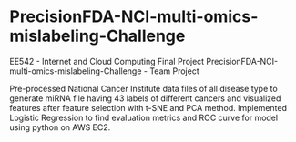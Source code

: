# PrecisionFDA-NCI-multi-omics-mislabeling-Challenge
EE542 - Internet and Cloud Computing 
Final Project
PrecisionFDA-NCI-multi-omics-mislabeling-Challenge - Team Project

Pre-processed National Cancer Institute data files of all disease type to generate miRNA file having 43 labels of different cancers and visualized features after feature selection with t-SNE and PCA method.
Implemented Logistic Regression to find evaluation metrics and ROC curve for model using python on AWS EC2.
